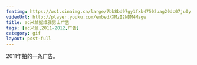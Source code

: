 ```yaml
---
featimg: https://ws1.sinaimg.cn/large/7bb8bd97gy1fxb47502uag20dc07ju0y.gif
videoUrl: http://player.youku.com/embed/XMzI2NDM4Mzgw
title: ac米兰妮维雅男士广告
tags: [ac米兰,2011-2012,广告]
category: gif
layout: post-full
---
```


2011年拍的一条广告。